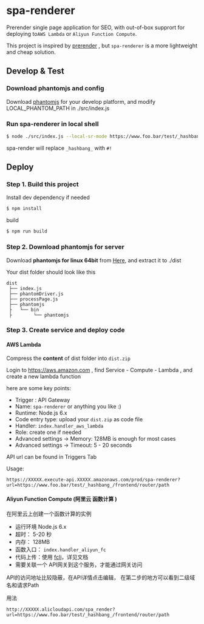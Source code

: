 # spa-renderer

Prerender single page application for SEO, with out-of-box supprort for deploying to`AWS Lambda` or `Aliyun Function Compute`.

This project is inspired by [prerender](https://github.com/prerender/prerender) , but `spa-renderer` is a more lightweight and cheap solution. 

## Develop & Test

### Download phantomjs and config

Download [phantomjs](http://phantomjs.org/download.html)  for your develop platform,  and modify LOCAL_PHANTOM_PATH in ./src/index.js

### Run spa-renderer in local shell

``` bash
$ node ./src/index.js --local-sr-mode https://www.foo.bar/test/_hashbang_/frontend/router/path
```
spa-render will replace `_hashbang_` with `#!` 


## Deploy

### Step 1.  Build this project

Install dev dependency if needed

``` bash
$ npm install
```
build

``` bash
$ npm run build
```

### Step 2.  Download phantomjs for server

Download **phantomjs for linux 64bit** from [Here](http://phantomjs.org/download.html),  and extract it to ./dist 

Your dist folder should look like this

``` plain
dist
 ├── index.js
 ├── phantomDriver.js
 ├── processPage.js
 ├── phantomjs
 ├   └── bin
 ├        └── phantomjs

```

### Step 3.  Create service and deploy code

#### AWS Lambda

Compress the **content** of dist folder into `dist.zip`

Login to https://aws.amazon.com , find Service - Compute - Lambda , and create a new lambda function

here are some key points:
 
* Trigger : API Gateway
* Name: `spa-renderer` or anything you like :)
* Runtime: Node.js 6.x 
* Code entry type: upload your  `dist.zip` as code file
* Handler: `index.handler_aws_lambda`
* Role:  create one if needed
* Advanced settings -> Memory:  128MB is enough for most cases
* Advanced settings -> Timeout: 5 - 20 seconds

API url can be found in Triggers Tab

Usage: 

``` plain
https://XXXXX.execute-api.XXXXX.amazonaws.com/prod/spa-renderer?url=https://www.foo.bar/test/_hashbang_/frontend/router/path
```


#### Aliyun Function Compute (阿里云 函数计算 )
在阿里云上创建一个函数计算的实例

* 运行环境 Node.js 6.x
* 超时： 5-20 秒
* 内存： 128MB 
* 函数入口： `index.handler_aliyun_fc`
* 代码上传：使用 [fcli](https://help.aliyun.com/document_detail/52995.htm)，详见文档
* 需要关联一个 API网关到这个服务，才能通过网关访问

API的访问地址比较隐蔽，在API详情点击编辑， 在第二步的地方可以看到二级域名和请求Path
 
用法

``` plain
http://XXXXX.alicloudapi.com/spa_render?url=https://www.foo.bar/test/_hashbang_/frontend/router/path
```
